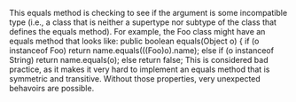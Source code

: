 This equals method is checking to see if the argument is some incompatible type (i.e., a class that is neither a supertype nor subtype of the class that defines the equals method). For example, the Foo class might have an equals method that looks like:  public boolean equals(Object o) { if (o instanceof Foo) return name.equals(((Foo)o).name); else if (o instanceof String) return name.equals(o); else return false; This is considered bad practice, as it makes it very hard to implement an equals method that is symmetric and transitive. Without those properties, very unexpected behavoirs are possible.